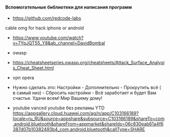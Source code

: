 #### Вспомогательные библиотеки для написания программ

- https://github.com/redcode-labs

cable omg for hack iphone or android

- https://www.youtube.com/watch?v=7YpJQT55_Y8&ab_channel=DavidBombal

- owasp
- https://cheatsheetseries.owasp.org/cheatsheets/Attack_Surface_Analysis_Cheat_Sheet.html

- vpn opera
- Нужно сделать это: Настройки - Дополнительно - Прокрутить всё ( в самый низ) - Сбросить настройки - Всё заработает и будет Вам счастье. Удачи всем! Мир Вашему дому!

- youtube vanced youtube без рекламы
YTD
https://appgallery.cloud.huawei.com/ag/n/app/C103166189?locale=ru_RU&source=appshare&subsource=C103166189&shareTo=com.android.bluetooth&shareFrom=appmarket&shareIds=06c830eab61a4f6387d07b10382493b4_com.android.bluetooth&callType=SHARE
